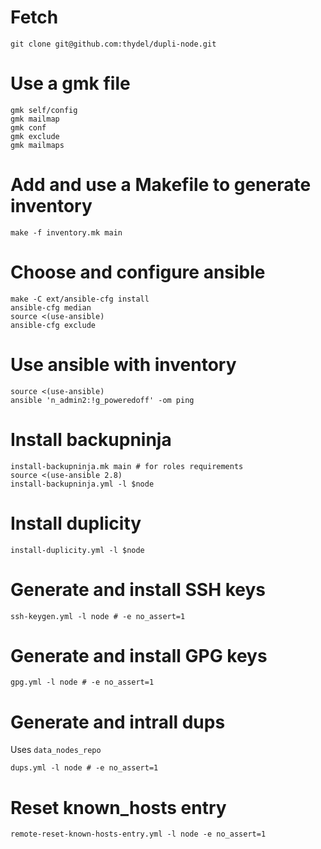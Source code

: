 # Fetch

```
git clone git@github.com:thydel/dupli-node.git
```

# Use a gmk file

```
gmk self/config
gmk mailmap
gmk conf
gmk exclude
gmk mailmaps
```

# Add and use a Makefile to generate inventory

```
make -f inventory.mk main
```

# Choose and configure ansible

```
make -C ext/ansible-cfg install
ansible-cfg median
source <(use-ansible)
ansible-cfg exclude
```

# Use ansible with inventory

```
source <(use-ansible)
ansible 'n_admin2:!g_poweredoff' -om ping
```

# Install backupninja

```
install-backupninja.mk main # for roles requirements
source <(use-ansible 2.8)
install-backupninja.yml -l $node
```

# Install duplicity

```
install-duplicity.yml -l $node
```

# Generate and install SSH keys

```
ssh-keygen.yml -l node # -e no_assert=1
```

# Generate and install GPG keys

```
gpg.yml -l node # -e no_assert=1
```

# Generate and intrall dups

Uses `data_nodes_repo`

```
dups.yml -l node # -e no_assert=1
```

# Reset known_hosts entry

```
remote-reset-known-hosts-entry.yml -l node -e no_assert=1
```
